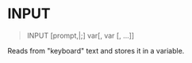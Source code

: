 # INPUT

> INPUT [prompt,|;] var[, var [, ...]]

Reads from "keyboard" text and stores it in a variable.

